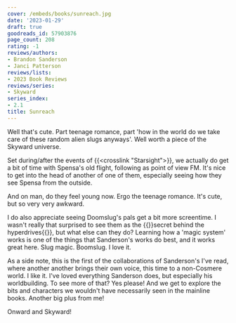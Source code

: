 ```yaml
---
cover: /embeds/books/sunreach.jpg
date: '2023-01-29'
draft: true
goodreads_id: 57903876
page_count: 208
rating: -1
reviews/authors:
- Brandon Sanderson
- Janci Patterson
reviews/lists:
- 2023 Book Reviews
reviews/series:
- Skyward
series_index:
- 2.1
title: Sunreach
---
```

Well that's cute. Part teenage romance, part 'how in the world do we take care of these random alien slugs anyways'. Well worth a piece of the Skyward universe. 

<!--more-->

Set during/after the events of {{<crosslink "Starsight">}}, we actually do get a bit of time with Spensa's old flight, following as point of view FM. It's nice to get into the head of another of one of them, especially seeing how they see Spensa from the outside. 

And on man, do they feel young now. Ergo the teenage romance. It's cute, but so very very awkward. 

I do also appreciate seeing Doomslug's pals get a bit more screentime. I wasn't really that surprised to see them as the {{<spoiler>}}secret behind the hyperdrives{{</spoiler>}}, but what else can they do? Learning how a 'magic system' works is one of the things that Sanderson's works do best, and it works great here. Slug magic. Boomslug. I love it. 

As a side note, this is the first of the collaborations of Sanderson's I've read, where another another brings their own voice, this time to a non-Cosmere world. I like it. I've loved everything Sanderson does, but especially his worldbuilding. To see more of that? Yes please! And we get to explore the bits and characters we wouldn't have necessarily seen in the mainline books. Another big plus from me!

Onward and Skyward!